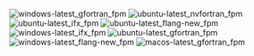  ![windows-latest_gfortran_fpm](https://img.shields.io/badge/windows--latest_gfortran_fpm-cancelled-lightgrey) ![ubuntu-latest_nvfortran_fpm](https://img.shields.io/badge/ubuntu--latest_nvfortran_fpm-cancelled-lightgrey) ![ubuntu-latest_ifx_fpm](https://img.shields.io/badge/ubuntu--latest_ifx_fpm-passing-brightgreen) ![ubuntu-latest_flang-new_fpm](https://img.shields.io/badge/ubuntu--latest_flang--new_fpm-failing-red) ![windows-latest_ifx_fpm](https://img.shields.io/badge/windows--latest_ifx_fpm-cancelled-lightgrey) ![ubuntu-latest_gfortran_fpm](https://img.shields.io/badge/ubuntu--latest_gfortran_fpm-cancelled-lightgrey) ![windows-latest_flang-new_fpm](https://img.shields.io/badge/windows--latest_flang--new_fpm-cancelled-lightgrey) ![macos-latest_gfortran_fpm](https://img.shields.io/badge/macos--latest_gfortran_fpm-cancelled-lightgrey)
